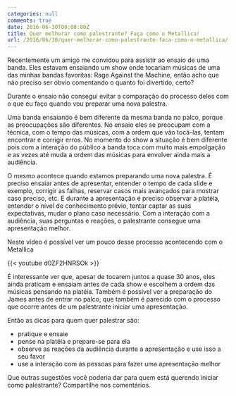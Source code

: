```yaml
---
categories: null
comments: true
date: 2016-06-30T00:00:00Z
title: Quer melhorar como palestrante? Faça como o Metallica!
url: /2016/06/30/quer-melhorar-como-palestrante-faca-como-o-metallica/
---
```


Recentemente um amigo me convidou para assistir ao ensaio de uma banda. Eles estavam ensaiando um show onde tocariam músicas de uma das minhas bandas favoritas: Rage Against the Machine, então acho que não preciso ser óbvio comentando o quanto foi divertido, certo?

Durante o ensaio não consegui evitar a comparação do processo deles com o que eu faço quando vou preparar uma nova palestra. 

<!--more-->

Uma banda ensaiando é bem diferente da mesma banda no palco, porque as preocupações são diferentes. No ensaio eles se preocupam com a técnica, com o tempo das músicas, com a ordem que vão tocá-las, tentam encontrar e corrigir erros. No momento do show a situação é bem diferente pois com a interação do público a banda toca com muito mais empolgação e as vezes até muda a ordem das músicas para envolver ainda mais a audiência. 

O mesmo acontece quando estamos preparando uma nova palestra. É preciso ensaiar antes de apresentar, entender o tempo de cada slide e exemplo, corrigir as falhas, reservar casos mais avançados para mostrar caso preciso, etc. E durante a apresentação é preciso observar a platéia, entender o nível de conhecimento prévio, tentar captar as suas expectativas, mudar o plano caso necessário. Com a interação com a audiência, suas perguntas e reações, o palestrante consegue uma apresentação melhor. 

Neste vídeo é possível ver um pouco desse processo acontecendo com o Metallica

{{< youtube d0ZF2HNRSOk >}}

É interessante ver que, apesar de tocarem juntos a quase 30 anos, eles ainda praticam e ensaiam antes de cada show e escolhem a ordem das músicas pensando na platéia. Também é possível ver a preparação do James antes de entrar no palco, que também é parecido com o processo que ocorre antes de um palestrante iniciar uma apresentação. 

Então as dicas para quem quer palestrar são: 

- pratique e ensaie
- pense na platéia e prepare-se para ela
- observe as reações da audiência durante a apresentação e use isso a seu favor
- use a interação com as pessoas para fazer uma apresentação melhor

Que outras sugestões você poderia dar para quem está querendo iniciar como palestrante? Compartilhe nos comentários. 